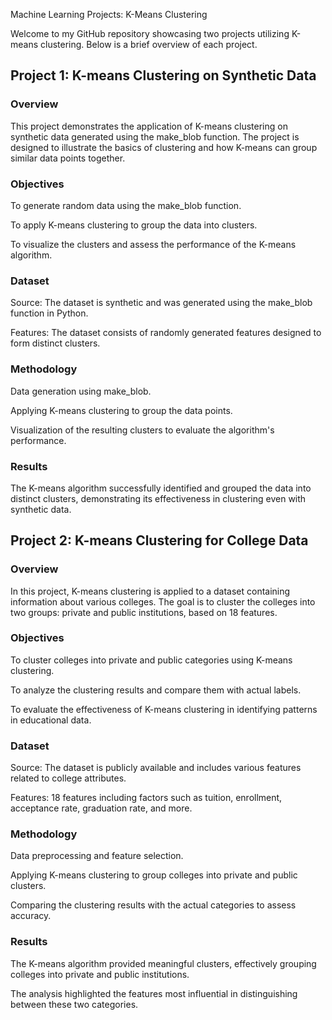Machine Learning Projects: K-Means Clustering


Welcome to my GitHub repository showcasing two projects utilizing K-means clustering. Below is a brief overview of each project.


## Project 1: K-means Clustering on Synthetic Data

### Overview

This project demonstrates the application of K-means clustering on synthetic data generated using the make_blob function. The project is designed to illustrate the basics of clustering and how K-means can group similar data points together.

### Objectives

To generate random data using the make_blob function.

To apply K-means clustering to group the data into clusters.

To visualize the clusters and assess the performance of the K-means algorithm.

### Dataset

Source: The dataset is synthetic and was generated using the make_blob function in Python.

Features: The dataset consists of randomly generated features designed to form distinct clusters.

### Methodology

Data generation using make_blob.

Applying K-means clustering to group the data points.

Visualization of the resulting clusters to evaluate the algorithm's performance.

### Results

The K-means algorithm successfully identified and grouped the data into distinct clusters, demonstrating its effectiveness in clustering even with synthetic data.

    
## Project 2: K-means Clustering for College Data

### Overview

In this project, K-means clustering is applied to a dataset containing information about various colleges. The goal is to cluster the colleges into two groups: private and public institutions, based on 18 features.

### Objectives

To cluster colleges into private and public categories using K-means clustering.

To analyze the clustering results and compare them with actual labels.

To evaluate the effectiveness of K-means clustering in identifying patterns in educational data.

### Dataset

Source: The dataset is publicly available and includes various features related to college attributes.

Features: 18 features including factors such as tuition, enrollment, acceptance rate, graduation rate, and more.

### Methodology

Data preprocessing and feature selection.

Applying K-means clustering to group colleges into private and public clusters.

Comparing the clustering results with the actual categories to assess accuracy.


### Results

The K-means algorithm provided meaningful clusters, effectively grouping colleges into private and public institutions. 

The analysis highlighted the features most influential in distinguishing between these two categories.

